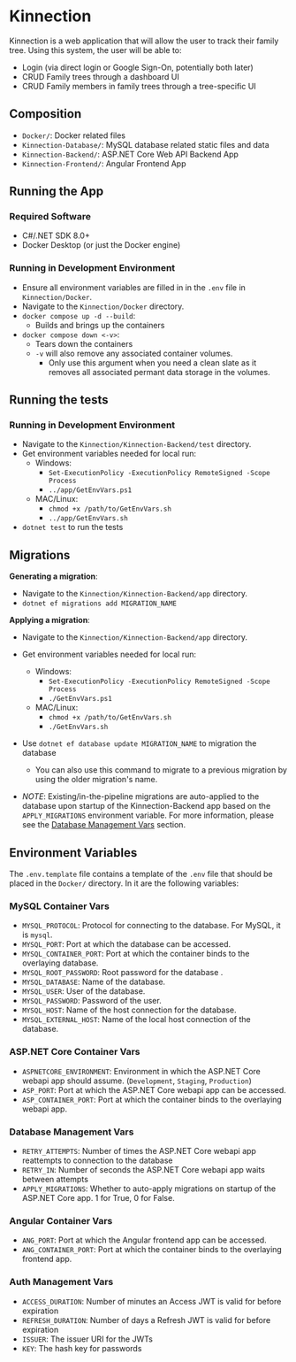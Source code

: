 # Kinnection

Kinnection is a web application that will allow the user to track their family tree. Using this system, the user will be able to:

- Login (via direct login or Google Sign-On, potentially both later)
- CRUD Family trees through a dashboard UI
- CRUD Family members in family trees through a tree-specific UI

## Composition

- `Docker/`: Docker related files
- `Kinnection-Database/`: MySQL database related static files and data
- `Kinnection-Backend/`: ASP.NET Core Web API Backend App
- `Kinnection-Frontend/`: Angular Frontend App

## Running the App

### Required Software

- C#/.NET SDK 8.0+
- Docker Desktop (or just the Docker engine)

### Running in Development Environment

- Ensure all environment variables are filled in in the `.env` file in `Kinnection/Docker`.
- Navigate to the `Kinnection/Docker` directory.
- `docker compose up -d --build`:
  - Builds and brings up the containers
- `docker compose down <-v>`:
  - Tears down the containers
  - `-v` will also remove any associated container volumes.
    - Only use this argument when you need a clean slate as it removes all associated permant data storage in the volumes.

## Running the tests

### Running in Development Environment

- Navigate to the `Kinnection/Kinnection-Backend/test` directory.
- Get environment variables needed for local run:
  - Windows:
    - `Set-ExecutionPolicy -ExecutionPolicy RemoteSigned -Scope Process`
    - `../app/GetEnvVars.ps1`
  - MAC/Linux:
    - `chmod +x /path/to/GetEnvVars.sh`
    - `../app/GetEnvVars.sh`
- `dotnet test` to run the tests

## Migrations

**Generating a migration**:

- Navigate to the `Kinnection/Kinnection-Backend/app` directory.
- `dotnet ef migrations add MIGRATION_NAME`

**Applying a migration**:

- Navigate to the `Kinnection/Kinnection-Backend/app` directory.
- Get environment variables needed for local run:
  - Windows:
    - `Set-ExecutionPolicy -ExecutionPolicy RemoteSigned -Scope Process`
    - `./GetEnvVars.ps1`
  - MAC/Linux:
    - `chmod +x /path/to/GetEnvVars.sh`
    - `./GetEnvVars.sh`
- Use `dotnet ef database update MIGRATION_NAME` to migration the database

  - You can also use this command to migrate to a previous migration by using the older migration's name.

- _NOTE_: Existing/in-the-pipeline migrations are auto-applied to the database upon startup of the Kinnection-Backend app based on the `APPLY_MIGRATIONS` environment variable. For more information, please see the [Database Management Vars](#database-management-vars) section.

## Environment Variables

The `.env.template` file contains a template of the `.env` file that should be placed in the `Docker/` directory. In it are the following variables:

### MySQL Container Vars

- `MYSQL_PROTOCOL`: Protocol for connecting to the database. For MySQL, it is `mysql`.
- `MYSQL_PORT`: Port at which the database can be accessed.
- `MYSQL_CONTAINER_PORT`: Port at which the container binds to the overlaying database.
- `MYSQL_ROOT_PASSWORD`: Root password for the database .
- `MYSQL_DATABASE`: Name of the database.
- `MYSQL_USER`: User of the database.
- `MYSQL_PASSWORD`: Password of the user.
- `MYSQL_HOST`: Name of the host connection for the database.
- `MYSQL_EXTERNAL_HOST`: Name of the local host connection of the database.

### ASP.NET Core Container Vars

- `ASPNETCORE_ENVIRONMENT`: Environment in which the ASP.NET Core webapi app should assume. (`Development`, `Staging`, `Production`)
- `ASP_PORT`: Port at which the ASP.NET Core webapi app can be accessed.
- `ASP_CONTAINER_PORT`: Port at which the container binds to the overlaying webapi app.

### Database Management Vars

- `RETRY_ATTEMPTS`: Number of times the ASP.NET Core webapi app reattempts to connection to the database
- `RETRY_IN`: Number of seconds the ASP.NET Core webapi app waits between attempts
- `APPLY_MIGRATIONS`: Whether to auto-apply migrations on startup of the ASP.NET Core app. 1 for True, 0 for False.

### Angular Container Vars

- `ANG_PORT`: Port at which the Angular frontend app can be accessed.
- `ANG_CONTAINER_PORT`: Port at which the container binds to the overlaying frontend app.

### Auth Management Vars

- `ACCESS_DURATION`: Number of minutes an Access JWT is valid for before expiration
- `REFRESH_DURATION`: Number of days a Refresh JWT is valid for before expiration
- `ISSUER`: The issuer URI for the JWTs
- `KEY`: The hash key for passwords
